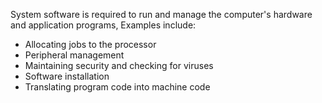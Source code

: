 System software is required to run and manage the computer's hardware and application programs, Examples include:
- Allocating jobs to the processor 
- Peripheral management 
- Maintaining security and checking for viruses
- Software installation 
- Translating program code into machine code